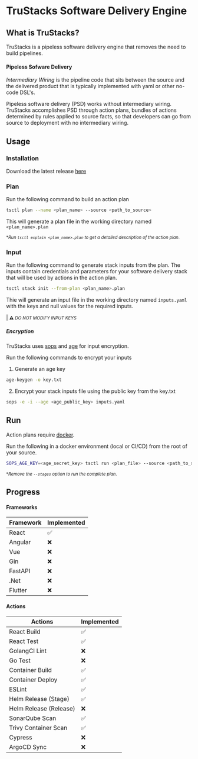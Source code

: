 # TruStacks Software Delivery Engine

## What is TruStacks?

TruStacks is a pipeless software delivery engine that removes the need to build pipelines.

#### Pipeless Sofware Delivery

*Intermediary Wiring* is the pipeline code that sits between the source and the delivered product that is typically implemented with yaml or other no-code DSL's.

Pipeless software delivery (PSD) works without intermediary wiring. TruStacks accomplishes PSD through action plans, bundles of actions determined by rules applied to source facts, so that developers can go from source to deployment with no intermediary wiring.

## Usage

### Installation

Download the latest release [here](https://github.com/TruStacks/trustacks/releases)

### Plan

Run the following command to build an action plan

```bash
tsctl plan --name <plan_name> --source <path_to_source>
```

This will generate a plan file in the working directory named `<plan_name>.plan`

<small>**Run `tsctl explain <plan_name>.plan` to get a detailed description of the action plan*.</small>

### Input

Run the following command to generate stack inputs from the plan. The inputs contain credentials and parameters for your software delivery stack that will be used by actions in the action plan.

```bash
tsctl stack init --from-plan <plan_name>.plan
```

Thie will generate an input file in the working directory named `inputs.yaml` with the keys and null values for the required inputs.

| <small>⚠ *DO NOT MODIFY INPUT KEYS*</small>

##### Encryption

TruStacks uses [sops](https://github.com/getsops/sops) and [age](https://github.com/FiloSottile/age) for input encryption.

Run the following commands to encrypt your inputs

1. Generate an age key

```bash
age-keygen -o key.txt
```

2. Encrypt your stack inputs file using the public key from the key.txt

```bash
sops -e -i --age <age_public_key> inputs.yaml
```

## Run

Action plans require [docker](https://www.docker.com/).

Run the following in a docker environment (local or CI/CD) from the root of your source.

```bash
SOPS_AGE_KEY=<age_secret_key> tsctl run <plan_file> --source <path_to_source> --inputs <path_to_encrypted_inputs> --stages feedback
```

<small>**Remove the `--stages` option to run the complete plan*.</small>

## Progress


#### Frameworks

|Framework|Implemented|
|-|-|
|React|✅|
|Angular|❌|
|Vue|❌|
|Gin|❌|
|FastAPI|❌|
|.Net|❌|
|Flutter|❌|

#### Actions

|Actions|Implemented|
|-|-|
|React Build|✅|
|React Test|✅|
|GolangCI Lint|❌|
|Go Test|❌|
|Container Build|✅|
|Container Deploy|✅|
|ESLint|✅|
|Helm Release (Stage)|✅|
|Helm Release (Release)|❌|
|SonarQube Scan|✅|
|Trivy Container Scan|✅|
|Cypress|❌|
|ArgoCD Sync|❌|